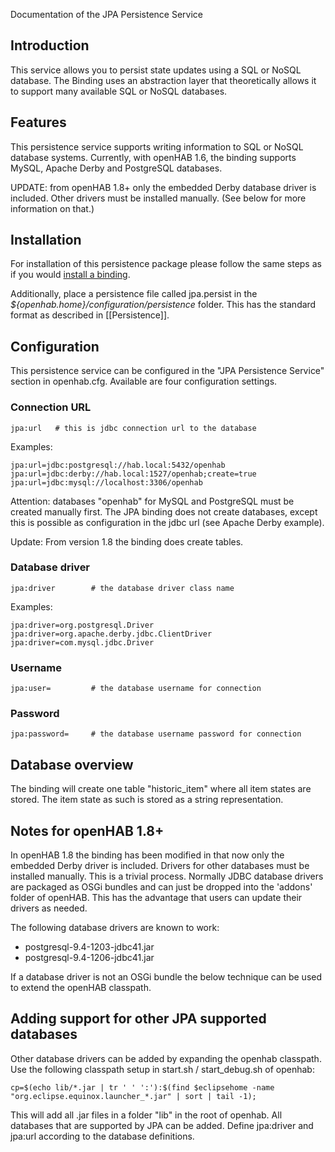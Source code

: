 Documentation of the JPA Persistence Service

## Introduction

This service allows you to persist state updates using a SQL or NoSQL database.
The Binding uses an abstraction layer that theoretically allows it to support many available SQL or NoSQL databases.

## Features

This persistence service supports writing information to SQL or NoSQL database systems.
Currently, with openHAB 1.6, the binding supports MySQL, Apache Derby and PostgreSQL databases.

UPDATE: from openHAB 1.8+ only the embedded Derby database driver is included. Other drivers must be installed manually. (See below for more information on that.)

## Installation

For installation of this persistence package please follow the same steps as if you would [install a binding](Bindings).

Additionally, place a persistence file called jpa.persist in the _${openhab.home}/configuration/persistence_ folder. This has the standard format as described in [[Persistence]].

## Configuration

This persistence service can be configured in the "JPA Persistence Service" section in openhab.cfg.
Available are four configuration settings.
### Connection URL
```
jpa:url   # this is jdbc connection url to the database
```
Examples:
```
jpa:url=jdbc:postgresql://hab.local:5432/openhab
jpa:url=jdbc:derby://hab.local:1527/openhab;create=true
jpa:url=jdbc:mysql://localhost:3306/openhab
```
Attention: databases "openhab" for MySQL and PostgreSQL must be created manually first.
The JPA binding does not create databases, except this is possible as configuration in the jdbc url (see Apache Derby example).

Update:
From version 1.8 the binding does create tables.

### Database driver
```
jpa:driver        # the database driver class name
```
Examples:
```
jpa:driver=org.postgresql.Driver
jpa:driver=org.apache.derby.jdbc.ClientDriver
jpa:driver=com.mysql.jdbc.Driver
```

### Username
```
jpa:user=         # the database username for connection
```

### Password
```
jpa:password=     # the database username password for connection
```

## Database overview
The binding will create one table "historic_item" where all item states are stored.
The item state as such is stored as a string representation.

## Notes for openHAB 1.8+
In openHAB 1.8 the binding has been modified in that now only the embedded Derby driver is included.
Drivers for other databases must be installed manually. This is a trivial process. Normally JDBC database drivers are packaged as OSGi bundles and can just be dropped into the 'addons' folder of openHAB.
This has the advantage that users can update their drivers as needed.

The following database drivers are known to work:
- postgresql-9.4-1203-jdbc41.jar
- postgresql-9.4-1206-jdbc41.jar

If a database driver is not an OSGi bundle the below technique can be used to extend the openHAB classpath.

## Adding support for other JPA supported databases
Other database drivers can be added by expanding the openhab classpath.
Use the following classpath setup in start.sh / start_debug.sh of openhab:
```
cp=$(echo lib/*.jar | tr ' ' ':'):$(find $eclipsehome -name "org.eclipse.equinox.launcher_*.jar" | sort | tail -1);
```
This will add all .jar files in a folder "lib" in the root of openhab.
All databases that are supported by JPA can be added.
Define jpa:driver and jpa:url according to the database definitions.